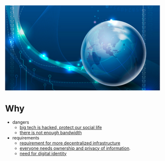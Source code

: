 ![](img/why.jpg)

# Why


- dangers
  - [big tech is hacked, protect our social life](twin:bigtechhack)
  - [there is not enough bandwidth](why_bandwidth_savings)
- requirements
  - [requirement for more decentralized infrastructure](why_infrastructure)
  - [everyone needs ownership and privacy of information](why_sovereign_internet).
  - [need for digital identity](twin:one_digital_identity)